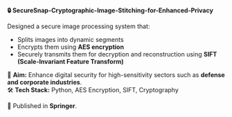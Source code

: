 **🔒 SecureSnap-Cryptographic-Image-Stitching-for-Enhanced-Privacy**

Designed a secure image processing system that:
- Splits images into dynamic segments  
- Encrypts them using **AES encryption**  
- Securely transmits them for decryption and reconstruction using **SIFT (Scale-Invariant Feature Transform)**  

🎯 **Aim:** Enhance digital security for high-sensitivity sectors such as **defense and corporate industries**.  
🛠 **Tech Stack:** Python, AES Encryption, SIFT, Cryptography  

📖 Published in **Springer**.

